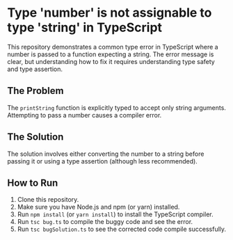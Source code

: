 # Type 'number' is not assignable to type 'string' in TypeScript
This repository demonstrates a common type error in TypeScript where a number is passed to a function expecting a string.  The error message is clear, but understanding how to fix it requires understanding type safety and type assertion.

## The Problem
The `printString` function is explicitly typed to accept only string arguments.  Attempting to pass a number causes a compiler error.

## The Solution
The solution involves either converting the number to a string before passing it or using a type assertion (although less recommended).

## How to Run
1. Clone this repository.
2. Make sure you have Node.js and npm (or yarn) installed.
3. Run `npm install` (or `yarn install`) to install the TypeScript compiler.
4. Run `tsc bug.ts` to compile the buggy code and see the error.
5. Run `tsc bugSolution.ts` to see the corrected code compile successfully.